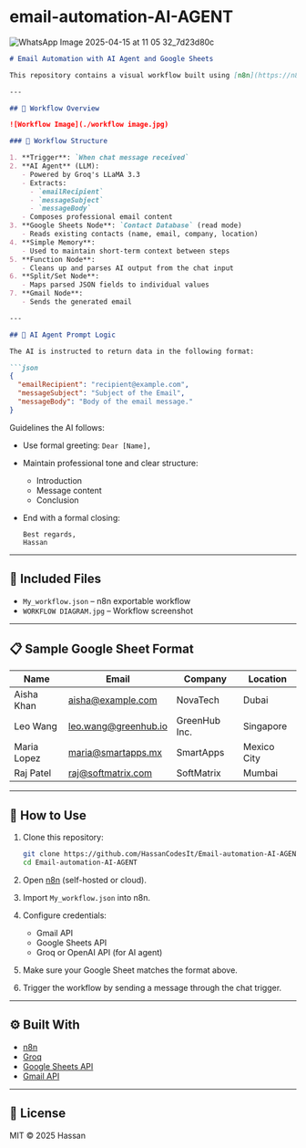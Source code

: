 # email-automation-AI-AGENT

![WhatsApp Image 2025-04-15 at 11 05 32_7d23d80c](https://github.com/user-attachments/assets/611421f0-0db3-4a09-8651-eff46903c735)


```markdown
# Email Automation with AI Agent and Google Sheets

This repository contains a visual workflow built using [n8n](https://n8n.io/), an open-source workflow automation tool. It uses an AI agent to extract and compose emails based on user input and sends them automatically using Gmail. Additionally, it reads contact data from a Google Sheet.

---

## 📌 Workflow Overview

![Workflow Image](./workflow image.jpg)

### 🔗 Workflow Structure

1. **Trigger**: `When chat message received`
2. **AI Agent** (LLM):
   - Powered by Groq's LLaMA 3.3
   - Extracts:
     - `emailRecipient`
     - `messageSubject`
     - `messageBody`
   - Composes professional email content
3. **Google Sheets Node**: `Contact Database` (read mode)
   - Reads existing contacts (name, email, company, location)
4. **Simple Memory**:
   - Used to maintain short-term context between steps
5. **Function Node**:
   - Cleans up and parses AI output from the chat input
6. **Split/Set Node**:
   - Maps parsed JSON fields to individual values
7. **Gmail Node**:
   - Sends the generated email

---

## 🧠 AI Agent Prompt Logic

The AI is instructed to return data in the following format:

```json
{
  "emailRecipient": "recipient@example.com",
  "messageSubject": "Subject of the Email",
  "messageBody": "Body of the email message."
}
```

Guidelines the AI follows:
- Use formal greeting: `Dear [Name],`
- Maintain professional tone and clear structure:
  - Introduction
  - Message content
  - Conclusion
- End with a formal closing:

  ```
  Best regards,
  Hassan
  ```

---

## 📁 Included Files

- `My_workflow.json` – n8n exportable workflow
- `WORKFLOW DIAGRAM.jpg` – Workflow screenshot

---

## 📋 Sample Google Sheet Format

| Name        | Email                  | Company        | Location     |
|-------------|------------------------|----------------|--------------|
| Aisha Khan  | aisha@example.com      | NovaTech       | Dubai        |
| Leo Wang    | leo.wang@greenhub.io   | GreenHub Inc.  | Singapore    |
| Maria Lopez | maria@smartapps.mx     | SmartApps      | Mexico City  |
| Raj Patel   | raj@softmatrix.com     | SoftMatrix     | Mumbai       |

---

## 🚀 How to Use

1. Clone this repository:

   ```bash
   git clone https://github.com/HassanCodesIt/Email-automation-AI-AGENT.git
   cd Email-automation-AI-AGENT


2. Open [n8n](https://n8n.io) (self-hosted or cloud).

3. Import `My_workflow.json` into n8n.

4. Configure credentials:
   - Gmail API
   - Google Sheets API
   - Groq or OpenAI API (for AI agent)

5. Make sure your Google Sheet matches the format above.

6. Trigger the workflow by sending a message through the chat trigger.

---

## ⚙️ Built With

- [n8n](https://n8n.io)
- [Groq](https://groq.com)
- [Google Sheets API](https://developers.google.com/sheets/api)
- [Gmail API](https://developers.google.com/gmail/api)

---

## 📄 License

MIT © 2025 Hassan
